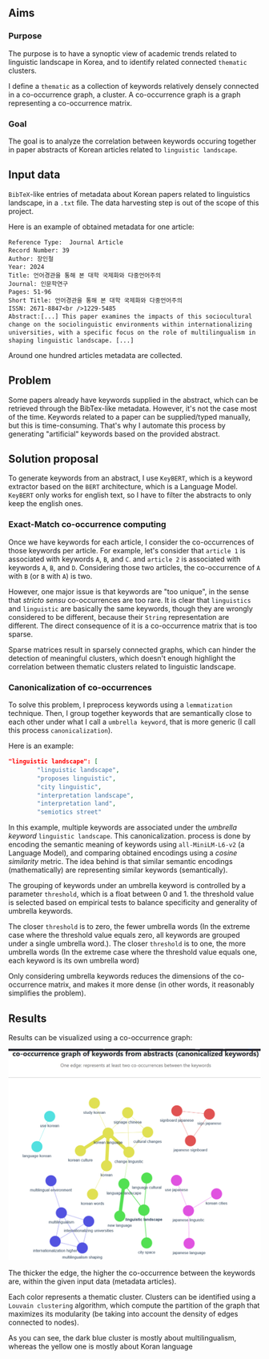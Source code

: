 
## Aims

### Purpose

The purpose is to have a synoptic view of academic trends related to linguistic landscape in Korea, and to identify related connected ``thematic`` clusters. 

I define a ``thematic`` as a collection of keywords relatively densely connected in a co-occurrence graph, a cluster. A co-occurrence graph is a graph representing a co-occurrence matrix.


### Goal

The goal is to analyze the correlation between keywords occuring together in paper abstracts of Korean articles related to ``linguistic landscape``. 

## Input data

``BibTeX``-like entries of metadata about Korean papers related to linguistics landscape, in a `.txt` file. The data harvesting step is out of the scope of this project.

Here is an example of obtained metadata for one article: 


```
Reference Type:  Journal Article
Record Number: 39
Author: 장인철
Year: 2024
Title: 언어경관을 통해 본 대학 국제화와 다중언어주의
Journal: 인문학연구
Pages: 51-96
Short Title: 언어경관을 통해 본 대학 국제화와 다중언어주의
ISSN: 2671-8847<br />1229-5485
Abstract:[...] This paper examines the impacts of this sociocultural change on the sociolinguistic environments within internationalizing universities, with a specific focus on the role of multilingualism in shaping linguistic landscape. [...]
```

Around one hundred articles metadata are collected.

## Problem

Some papers already have keywords supplied in the abstract, which can be retrieved through the BibTex-like metadata. However, it's not the case most of the time. 
Keywords related to a paper can be supplied/typed manually, but this is time-consuming. That's why I automate this process by generating "artificial" keywords based on the provided abstract. 

## Solution proposal

To generate keywords from an abstract, I use ``KeyBERT``, which is a keyword extractor based on the ``BERT`` architecture, which is a Language Model. ``KeyBERT`` only works for english text, so I have to filter the abstracts to only keep the english ones.

### Exact-Match co-occurrence computing

Once we have keywords for each article, I consider the co-occurrences of those keywords per article. For example, let's consider that ``article 1`` is associated with keywords ``A``, ``B``, and ``C``. and ``article 2`` is associated with keywords ``A``, ``B``, and ``D``. Considering those two articles, the co-occurrence of ``A`` with ``B`` (or ``B`` with ``A``) is two.

However, one major issue is that keywords are "too unique", in the sense that _stricto sensu_ co-occurrences are too rare. It is clear that ``linguistics`` and ``linguistic`` are basically the same keywords, though they are wrongly considered to be different,  because their ``String`` representation are different. The direct consequence of it is a co-occurrence matrix that is too sparse.

Sparse matrices result in sparsely connected graphs, which can hinder the detection of meaningful clusters, which doesn't enough highlight the correlation between thematic clusters related to linguistic landscape.


### Canonicalization of co-occurrences

To solve this problem, I preprocess keywords using a ``lemmatization`` technique. Then, I group together keywords that are semantically close to each other under what I call a ``umbrella keyword``, that is more generic (I call this process `canonicalization`). 

Here is an example:

```json     
"linguistic landscape": [
        "linguistic landscape",
        "proposes linguistic",
        "city linguistic",
        "interpretation landscape",
        "interpretation land",
        "semiotics street"
```

In this example, multiple keywords are associated under the _umbrella keyword_ ``linguistic landscape``. This canonicalization. process is done by encoding the semantic meaning of keywords using ``all-MiniLM-L6-v2`` (a Language Model), and comparing obtained encodings using a _cosine similarity_ metric. The idea behind is that similar semantic encodings (mathematically) are representing similar keywords (semantically).

The grouping of keywords under an umbrella keyword is controlled by a parameter ``threshold``, which is a float between 0 and 1.  the threshold value is selected based on empirical tests to balance specificity and generality of umbrella keywords.

The closer ``threshold`` is to zero, the fewer umbrella words (In the extreme case where the threshold value equals zero, all keywords are grouped under a single umbrella word.). The closer ``threshold`` is to one, the more umbrella words (In the extreme case where the threshold value equals one, each keyword is its own umbrella word)

Only considering umbrella keywords reduces the dimensions of the co-occurrence matrix, and makes it more dense (in other words, it reasonably simplifies the problem).

## Results

Results can be visualized using a co-occurrence graph: 


![Alt text](.\output\cooccurrence_graph_keywords_canonicalized.png)


The thicker the edge, the higher the co-occurrence between the keywords are, within the given input data (metadata articles).

Each color represents a thematic cluster. Clusters can be identified using a ``Louvain clustering`` algorithm, which compute the partition of the graph that maximizes its modularity (be taking into account the density of edges connected to nodes).

As you can see, the dark blue cluster is mostly about multilingualism, whereas the yellow one is mostly about Koran language









